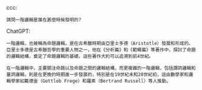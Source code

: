 
ccc: 

    請問一階邏輯是誰在甚麼時候發明的?

ChatGPT:

    一階邏輯，也被稱為命題邏輯，是在古希臘時期由亞里士多德（Aristotle）發展和形成的。亞里士多德是古希臘哲學的重要人物之一，他在《分析篇》和《範疇篇》等著作中，探討了命題的邏輯結構，奠定了命題邏輯的基礎。這些著作大約可以追溯到前4世紀。

    在一階邏輯中，主要關注命題以及命題之間的邏輯結構，而更複雜的一階邏輯，包括謂詞邏輯和量詞邏輯，則是在更晚的時期進一步發展的，特別是在19世紀末和20世紀初，這由數學家和邏輯學家如戴德金（Gottlob Frege）和羅素（Bertrand Russell）等人推動。
